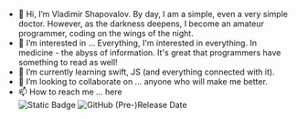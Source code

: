 - 👋 Hi, I’m Vladimir Shapovalov. By day, I am a simple, even a very simple doctor. However, as the darkness deepens, I become an amateur programmer, coding on the wings of the night.
- 👀 I’m interested in ... Everything, I'm interested in everything. In medicine - the abyss of information. It's great that programmers have something to read as well!
- 🌱 I’m currently learning swift, JS (and everything connected with it).
- 💞️ I’m looking to collaborate on ... anyone who will make me better.
- 📫 How to reach me ... here  
![Static Badge](https://img.shields.io/badge/UC-gorgeous-%233BB143) ![GitHub (Pre-)Release Date](https://img.shields.io/github/release-date-pre/HuskyXaHusky/UCgorgeous?label=v1.01&color=cyan&link=https%3A%2F%2Fgithub.com%2FHuskyXaHusky%2FUCgorgeous)


<!---
HuskyXaHusky/HuskyXaHusky is a ✨ special ✨ repository because its `README.md` (this file) appears on your GitHub profile.
You can click the Preview link to take a look at your changes.
--->
